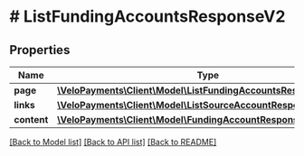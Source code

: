 # # ListFundingAccountsResponseV2

## Properties

Name | Type | Description | Notes
------------ | ------------- | ------------- | -------------
**page** | [**\VeloPayments\Client\Model\ListFundingAccountsResponseV2Page**](ListFundingAccountsResponseV2Page.md) |  | [optional]
**links** | [**\VeloPayments\Client\Model\ListSourceAccountResponseV2Links[]**](ListSourceAccountResponseV2Links.md) |  | [optional]
**content** | [**\VeloPayments\Client\Model\FundingAccountResponseV2[]**](FundingAccountResponseV2.md) |  | [optional]

[[Back to Model list]](../../README.md#models) [[Back to API list]](../../README.md#endpoints) [[Back to README]](../../README.md)
